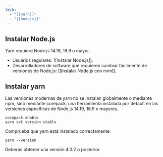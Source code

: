 ```yaml
---
tech:
  - "[[yarn]]"
  - "[[nodejs]]"
---
```

## Instalar Node.js

Yarn requiere Node.js 14.19, 16.9 o mayor.

- Usuarios regulares:  [[Instalar Node.js]].
- Desarrolladores de software que requieren cambiar fácilmente de versiones de Node.js: [[Instalar Node.js con nvm]].

## Instalar yarn

Las versiones modernas de yarn no se instalan globalmente o mediante npm, sino mediante corepack, una herramienta instalada por default en las versiones específicas de Node.js 14.19, 16.9 o mayores.

```shell
corepack enable
yarn set version stable
```

Comprueba que yarn está instalado correctamente:

```shell
yarn --version
```

Deberás obtener una versión 4.0.2 o posterior.